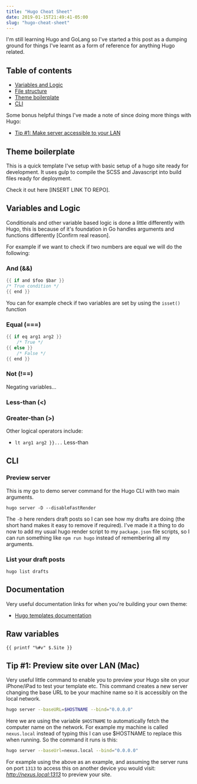 ```yaml
---
title: "Hugo Cheat Sheet"
date: 2019-01-15T21:49:41-05:00
slug: "hugo-cheat-sheet"
---
```


I'm still learning Hugo and GoLang so I've started a this post as a dumping ground for things I've learnt as a form of reference for anything Hugo related.

## Table of contents

- [Variables and Logic](#variables-and-logic)
- [File structure](#file-structure)
- [Theme boilerplate](#theme-boilerplate)
- [CLI](#hugo-cli)

Some bonus helpful things I've made a note of since doing more things with Hugo:

- [Tip #1: Make server accessible to your LAN](#tip-1-preview-site-over-lan-mac)

## Theme boilerplate

This is a quick template I've setup with basic setup of a hugo site ready for development. It uses gulp to compile the SCSS and Javascript into build files ready for deployment.

Check it out here [INSERT LINK TO REPO].

## Variables and Logic

Conditionals and other variable based logic is done a little differently with Hugo, this is because of it's foundation in Go handles arguments and functions differently [Confirm real reason].

For example if we want to check if two numbers are equal we will do the following:

### And (&&)

```go
{{ if and $foo $bar }}
/* True condition */
{{ end }}
```

You can for example check if two variables are set by using the `isset()` function

### Equal (===)

```go
{{ if eq arg1 arg2 }}
    /* True */
{{ else }}
    /* False */
{{ end }}
```

### Not (!==)

Negating variables...

### Less-than (<)

### Greater-than (>)

Other logical operators include:

- `lt arg1 arg2 }}...` Less-than

## CLI

### Preview server

This is my go to demo server command for the Hugo CLI with two main arguments.

```terminal
hugo server -D --disableFastRender
```

The `-D` here renders draft posts so I can see how my drafts are doing (the short hand makes it easy to remove if required). I've made it a thing to do now to add my usual hugo render script to my `package.json` file scripts, so I can run something like `npm run hugo` instead of remembering all my arguments.

### List your draft posts

```terminal
hugo list drafts
```

## Documentation

Very useful documentation links for when you're building your own theme:

- [Hugo templates documentation](https://gohugo.io/templates/)

## Raw variables

```google cloud
{{ printf "%#v" $.Site }}
```

## Tip #1: Preview site over LAN (Mac)

Very useful little command to enable you to preview your Hugo site on your iPhone/iPad to test your template etc. This command creates a new server changing the base URL to be your machine name so it is accessibly on the local network.

```bash
hugo server --baseURL=$HOSTNAME --bind="0.0.0.0"
```

Here we are using the variable `$HOSTNAME` to automatically fetch the computer name on the network. For example my machine is called `nexus.local` instead of typing this I can use \$HOSTNAME to replace this when running. So the command it runs is this:

```bash
hugo server --baseUrl=nexus.local --bind="0.0.0.0"
```

For example using the above as an example, and assuming the server runs on port `1313` to access this on another device you would visit: _http://nexus.local:1313_ to preview your site.
